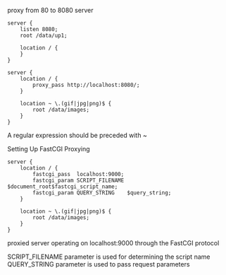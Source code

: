 proxy from 80 to 8080 server

```
server {
    listen 8080;
    root /data/up1;

    location / {
    }
}

server {
    location / {
        proxy_pass http://localhost:8080/;
    }

    location ~ \.(gif|jpg|png)$ {
        root /data/images;
    }
}
```

A regular expression should be preceded with ~


Setting Up FastCGI Proxying

```
server {
    location / {
        fastcgi_pass  localhost:9000;
        fastcgi_param SCRIPT_FILENAME $document_root$fastcgi_script_name;
        fastcgi_param QUERY_STRING    $query_string;
    }

    location ~ \.(gif|jpg|png)$ {
        root /data/images;
    }
}
```
proxied server operating on localhost:9000 through the FastCGI protocol


SCRIPT_FILENAME parameter is used for determining the script name
QUERY_STRING parameter is used to pass request parameters